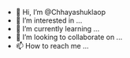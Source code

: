 - 👋 Hi, I’m @Chhayashuklaop
- 👀 I’m interested in ...
- 🌱 I’m currently learning ...
- 💞️ I’m looking to collaborate on ...
- 📫 How to reach me ...

<!---
Chhayashuklaop/Chhayashuklaop is a ✨ special ✨ repository because its `README.md` (this file) appears on your GitHub profile.
You can click the Preview link to take a look at your changes.
--->
